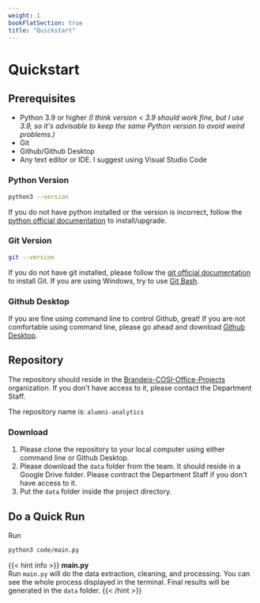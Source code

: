 ```yaml
---
weight: 1
bookFlatSection: true
title: "Quickstart"
---
```


# Quickstart

## Prerequisites

- Python 3.9 or higher *(I think version < 3.9 should work fine, but I use 3.9, so it's advisable to keep the same Python version to avoid weird problems.)*
- Git
- Github/Github Desktop
- Any text editor or IDE. I suggest using Visual Studio Code

### Python Version

```zsh
python3 --version
```

If you do not have python installed or the version is incorrect, follow the [python official documentation](https://www.python.org) to install/upgrade.

### Git Version

```zsh
git --version 
```

If you do not have git installed, please follow the [git official documentation](https://git-scm.com) to install Git. If you are using Windows, try to use [Git Bash](https://git-scm.com/downloads).

### Github Desktop

If you are fine using command line to control Github, great! If you are not comfortable using command line, please go ahead and download [Github Desktop](https://desktop.github.com).

## Repository

The repository should reside in the [Brandeis-COSI-Office-Projects](https://github.com/Brandeis-COSI-Office-Projects) organization. If you don't have access to it, please contact the Department Staff.

The repository name is: `alumni-analytics`

### Download

1. Please clone the repository to your local computer using either command line or Github Desktop.
2. Please download the `data` folder from the team. It should reside in a Google Drive folder. Please contract the Department Staff if you don't have access to it.
3. Put the `data` folder inside the project directory.

## Do a Quick Run

Run

```zsh
python3 code/main.py
```

{{< hint info >}}
**main.py**  
Run `main.py` will do the data extraction, cleaning, and processing. You can see the whole process displayed in the terminal. Final results will be generated in the `data` folder.
{{< /hint >}}